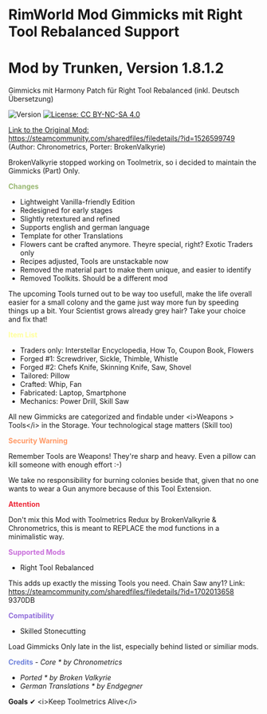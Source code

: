 # RimWorld Mod Gimmicks mit Right Tool Rebalanced Support
# Mod by Trunken, Version 1.8.1.2

Gimmicks mit Harmony Patch für Right Tool Rebalanced (inkl. Deutsch Übersetzung) 

<img src="https://camo.githubusercontent.com/1e4f97e52db576a793e373a27c2de38c026bb3f1/68747470733a2f2f696d672e736869656c64732e696f2f62616467652f52696d776f726c642d312e302d677265656e2e737667" alt="Version" data-canonical-src="https://img.shields.io/badge/Rimworld-1.0-green.svg" style="max-width:100%;"></a>
<a href="http://creativecommons.org/licenses/by-nc-sa/4.0/" rel="nofollow"><img src="https://camo.githubusercontent.com/322fefce6b2264d9ff2ad35ea5dcd4622e437b04/68747470733a2f2f696d672e736869656c64732e696f2f62616467652f4c6963656e73652d434325323042592d2d4e432d2d5341253230342e302d626c75652e737667" alt="License: CC BY-NC-SA 4.0" data-canonical-src="https://img.shields.io/badge/License-CC%20BY--NC--SA%204.0-blue.svg" style="max-width:100%;">

Link to the Original Mod: https://steamcommunity.com/sharedfiles/filedetails/?id=1526599749 (Author: Chronometrics, Porter: BrokenValkyrie)

BrokenValkyrie stopped working on Toolmetrix, so i decided to maintain the Gimmicks (Part) Only.

<b><font color="#9AB973">Changes</font></b>

  - Lightweight Vanilla-friendly Edition
  - Redesigned for early stages
  - Slightly retextured and refined
  - Supports english and german language
  - Template for other Translations
  - Flowers cant be crafted anymore. Theyre special, right? Exotic Traders only
  - Recipes adjusted, Tools are unstackable now
  - Removed the material part to make them unique, and easier to identify
  - Removed Toolkits. Should be a different mod

The upcoming Tools turned out to be way too usefull, make the life overall easier for a small colony and the game just way more fun by speeding things up a bit. Your Scientist grows already grey hair? Take your choice and fix that!

<b><font color="#FFFF99">Item List</font></b>

  - Traders only: Interstellar Encyclopedia, How To, Coupon Book, Flowers
  - Forged #1: Screwdriver, Sickle, Thimble, Whistle
  - Forged #2: Chefs Knife, Skinning Knife, Saw, Shovel
  - Tailored: Pillow
  - Crafted: Whip, Fan
  - Fabricated: Laptop, Smartphone
  - Mechanics: Power Drill, Skill Saw

All new Gimmicks are categorized and findable under &lt;i&gt;Weapons > Tools&lt;/i&gt; in the Storage. Your technological stage matters (Skill too)

<b><font color="#FF9966">Security Warning</font></b>

Remember Tools are Weapons! They're sharp and heavy. Even a pillow can kill someone with enough effort :-)

We take no responsibility for burning colonies beside that, given that no one wants to wear a Gun anymore because of this Tool Extension.

<b><font color="#ED2939">Attention</font></b>

Don't mix this Mod with Toolmetrics Redux by BrokenValkyrie & Chronometrics, this is meant to REPLACE the mod functions in a minimalistic way.

<b><font color="#C970DB">Supported Mods</font></b>

  - Right Tool Rebalanced
 
This adds up exactly the missing Tools you need. Chain Saw any1?
Link: https://steamcommunity.com/sharedfiles/filedetails/?id=1702013658
9370DB

<b><font color="#9370DB">Compatibility</font></b>

  - Skilled Stonecutting

Load Gimmicks Only late in the list, especially behind listed or similiar mods.

<b><font color="#7083DB">Credits</font></b>
<i>- Core * by Chronometrics
- Ported * by Broken Valkyrie
- German Translations * by Endgegner</i>

<b>Goals</b>
✔ &lt;i&gt;Keep Toolmetrics Alive&lt;/i&gt;
